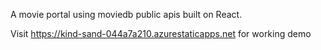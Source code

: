 A movie portal using moviedb public apis built on React.

Visit https://kind-sand-044a7a210.azurestaticapps.net for working demo
